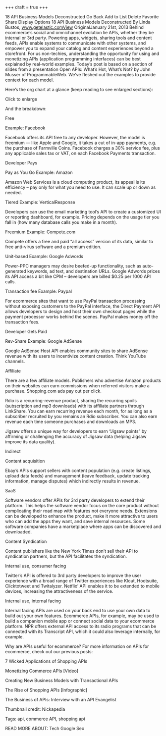 +++
draft = true
+++

18 API Business Models Deconstructed
Go Back
Add to List
Delete
Favorite
Share
Display Options
18 API Business Models Deconstructed
By Linda Bustos, www.getelastic.comView OriginalJanuary 21st, 2013
 Behind ecommerce’s social and omnichannel evolution lie APIs, whether they be internal or 3rd party. Powering apps, widgets, sharing tools and content feeds, APIs enable systems to communicate with other systems, and empower you to expand your catalog and content experiences beyond a storefront.
For us non-techies, understanding the opportunity for using and monetizing APIs (application programming interfaces) can be best explained by real-world examples. Today’s post is based on a section of slides from a presentation Open APIs: What’s Hot, What’s Not? by John Musser of ProgrammableWeb. We’ve fleshed out the examples to provide context for each model.

Here’s the org chart at a glance (keep reading to see enlarged sections):


Click to enlarge

And the breakdown:

Free

Example: Facebook

Facebook offers its API free to any developer. However, the model is freemium — like Apple and Google, it takes a cut of in-app payments, e.g. the purchase of Farmville Coins. Facebook charges a 30% service fee, plus any applicable sales tax or VAT, on each Facebook Payments transaction.

Developer Pays

Pay as You Go
Example: Amazon

Amazon Web Services is a cloud computing product, its appeal is its efficiency – pay only for what you need to use. It can scale up or down as needed.

Tiered
Example: VerticalResponse

Developers can use the email marketing tool’s API to create a customized UI or reporting dashboard, for example. Pricing depends on the usage tier you fall in (how many database calls you make in a month).

Freemium
Example: Compete.com

Compete offers a free and paid “all access” version of its data, similar to free anti-virus software and a premium edition.

Unit-based
Example: Google Adwords

Power-PPC managers may desire beefed-up functionality, such as auto-generated keywords, ad text, and destination URLs. Google Adwords prices its API access a bit like CPM – developers are billed $0.25 per 1000 API calls.

Transaction fee
Example: Paypal

For ecommerce sites that want to use PayPal transaction processing without exposing customers to the PayPal interface, the Direct Payment API allows developers to design and host their own checkout pages while the payment processor works behind the scenes. PayPal makes money off the transaction fees.

Developer Gets Paid

Rev-Share
Example: Google AdSense

Google AdSense Host API enables community sites to share AdSense revenue with its users to incentivize content creation. Think YouTube channels.

Affiliate

There are a few affiliate models. Publishers who advertise Amazon products on their websites can earn commissions when referred visitors make a purchase. Shopping.com ads pay out per click.

Rdio is a recurring-revenue product, sharing the recurring spoils (subscription and mp3 downloads) with its affiliate partners through LinkShare. You can earn recurring revenue each month, for as long as a subscriber recruited by you remains an Rdio subscriber. You can also earn revenue each time someone purchases and downloads an MP3.

Jigsaw offers a unique way for developers to earn “Jigsaw points” by affirming or challenging the accuracy of Jigsaw data (helping Jigsaw improve its data quality).

Indirect

Content acquisition

Ebay’s APIs support sellers with content population (e.g. create listings, upload data feeds) and management (leave feedback, update tracking information, manage disputes) which indirectly results in revenue.

SaaS

Software vendors offer APIs for 3rd party developers to extend their platform. This helps the software vendor focus on the core product without complicating their road map with features not everyone needs. Extensions can be developed to enhance the product, make it more attractive to users who can add the apps they want, and save internal resources. Some software companies have a marketplace where apps can be discovered and downloaded.

Content Syndication

Content publishers like the New York Times don’t sell their API to syndication partners, but the API facilitates the syndication.

Internal use, consumer facing

Twitter’s API is offered to 3rd party developers to improve the user experience with a broad range of Twitter experiences like Klout, Hootsuite, Clicktotweet and Twitalyzer. Netflix’ API enables it to be extended to mobile devices, increasing the attractiveness of the service.

Internal use, internal facing

Internal facing APIs are used on your back end to use your own data to build out your own features. Ecommerce APIs, for example, may be used to build a companion mobile app or connect social data to your ecommerce platform. NPR offers external API access to its radio programs that can be connected with its Transcript API, which it could also leverage internally, for example.

Why are APIs useful for ecommerce?
For more information on APIs for ecommerce, check out our previous posts:

7 Wicked Applications of Shopping APIs

Monetizing Commerce APIs [Video]

Creating New Business Models with Transactional APIs

The Rise of Shopping APIs [Infographic]

The Business of APIs: Interview with an API Evangelist

Thumbnail credit: Nickapedia

Tags: api, commerce API, shopping api

READ MORE ABOUT:  Tech Google Seo
